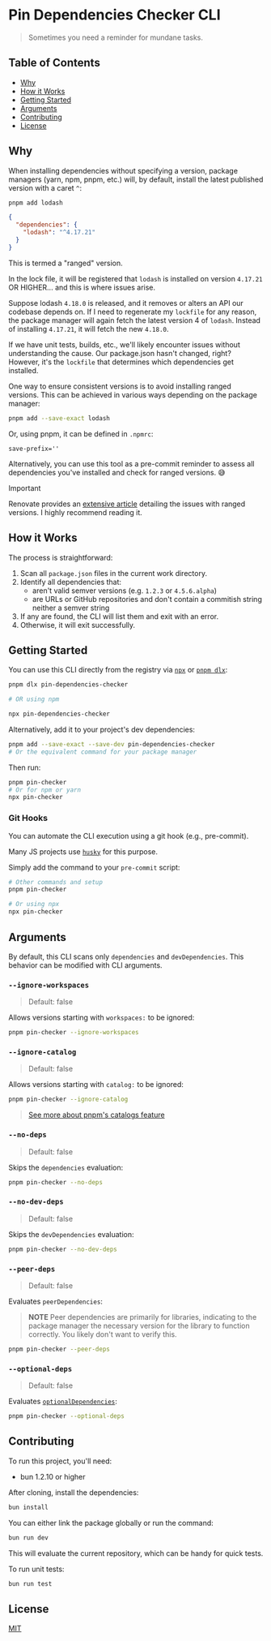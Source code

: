 # Pin Dependencies Checker CLI

> Sometimes you need a reminder for mundane tasks.

## Table of Contents

- [Why](#why)
- [How it Works](#how-it-works)
- [Getting Started](#getting-started)
- [Arguments](#arguments)
- [Contributing](#contributing)
- [License](#license)

## Why

When installing dependencies without specifying a version, package managers (yarn, npm, pnpm, etc.) will, by default, install the latest published version with a caret `^`:

```bash
pnpm add lodash
```

```json
{
  "dependencies": {
    "lodash": "^4.17.21"
  }
}
```

This is termed a "ranged" version.

In the lock file, it will be registered that `lodash` is installed on version `4.17.21` OR HIGHER... and this is where issues arise.

Suppose lodash `4.18.0` is released, and it removes or alters an API our codebase depends on. If I need to regenerate my `lockfile` for any reason, the package manager will again fetch the latest version 4 of `lodash`. Instead of installing `4.17.21`, it will fetch the new `4.18.0`.

If we have unit tests, builds, etc., we'll likely encounter issues without understanding the cause. Our package.json hasn't changed, right? However, it's the `lockfile` that determines which dependencies get installed.

One way to ensure consistent versions is to avoid installing ranged versions. This can be achieved in various ways depending on the package manager:

```bash
pnpm add --save-exact lodash
```

Or, using pnpm, it can be defined in `.npmrc`:

```
save-prefix=''
```

Alternatively, you can use this tool as a pre-commit reminder to assess all dependencies you've installed and check for ranged versions. 😅

> [!IMPORTANT]  
> Renovate provides an [extensive article](https://docs.renovatebot.com/dependency-pinning/) detailing the issues with ranged versions. I highly recommend reading it.

## How it Works

The process is straightforward:

1. Scan all `package.json` files in the current work directory.
2. Identify all dependencies that:
   - aren't valid semver versions (e.g. `1.2.3` or `4.5.6.alpha`)
   - are URLs or GitHub repositories and don't contain a commitish string neither a semver string
3. If any are found, the CLI will list them and exit with an error.
4. Otherwise, it will exit successfully.

## Getting Started

You can use this CLI directly from the registry via [`npx`](https://docs.npmjs.com/cli/v8/commands/npx) or [`pnpm dlx`](https://pnpm.io/cli/dlx):

```bash
pnpm dlx pin-dependencies-checker

# OR using npm

npx pin-dependencies-checker
```

Alternatively, add it to your project's dev dependencies:

```bash
pnpm add --save-exact --save-dev pin-dependencies-checker
# Or the equivalent command for your package manager
```

Then run:

```bash
pnpm pin-checker
# Or for npm or yarn
npx pin-checker
```

### Git Hooks

You can automate the CLI execution using a git hook (e.g., pre-commit).

Many JS projects use [`husky`](https://github.com/typicode/husky) for this purpose.

Simply add the command to your `pre-commit` script:

```bash
# Other commands and setup
pnpm pin-checker

# Or using npx
npx pin-checker
```

## Arguments

By default, this CLI scans only `dependencies` and `devDependencies`. This behavior can be modified with CLI arguments.

### `--ignore-workspaces`

> Default: false

Allows versions starting with `workspaces:` to be ignored:

```bash
pnpm pin-checker --ignore-workspaces
```

### `--ignore-catalog`

> Default: false

Allows versions starting with `catalog:` to be ignored:

```bash
pnpm pin-checker --ignore-catalog
```

> [See more about pnpm's catalogs feature](https://pnpm.io/catalogs)

### `--no-deps`

> Default: false

Skips the `dependencies` evaluation:

```bash
pnpm pin-checker --no-deps
```

### `--no-dev-deps`

> Default: false

Skips the `devDependencies` evaluation:

```bash
pnpm pin-checker --no-dev-deps
```

### `--peer-deps`

> Default: false

Evaluates `peerDependencies`:

> **NOTE**
> Peer dependencies are primarily for libraries, indicating to the package manager the necessary version for the library to function correctly. You likely don't want to verify this.

```bash
pnpm pin-checker --peer-deps
```

### `--optional-deps`

> Default: false

Evaluates [`optionalDependencies`](https://docs.npmjs.com/cli/v10/configuring-npm/package-json#optionaldependencies):

```bash
pnpm pin-checker --optional-deps
```

## Contributing

To run this project, you'll need:

- bun 1.2.10 or higher

After cloning, install the dependencies:

```bash
bun install
```

You can either link the package globally or run the command:

```bash
bun run dev
```

This will evaluate the current repository, which can be handy for quick tests.

To run unit tests:

```bash
bun run test
```

## License

[MIT](./LICENSE)
